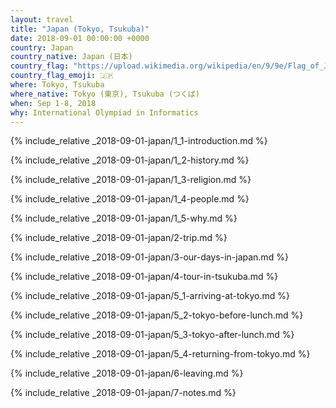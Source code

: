 ```yaml
---
layout: travel
title: "Japan (Tokyo, Tsukuba)"
date: 2018-09-01 00:00:00 +0000
country: Japan
country_native: Japan (日本)
country_flag: "https://upload.wikimedia.org/wikipedia/en/9/9e/Flag_of_Japan.svg"
country_flag_emoji: 🇯🇵
where: Tokyo, Tsukuba
where_native: Tokyo (東京), Tsukuba (つくば)
when: Sep 1-8, 2018
why: International Olympiad in Informatics
---
```


{% include_relative _2018-09-01-japan/1_1-introduction.md %}

{% include_relative _2018-09-01-japan/1_2-history.md %}

{% include_relative _2018-09-01-japan/1_3-religion.md %}

{% include_relative _2018-09-01-japan/1_4-people.md %}

{% include_relative _2018-09-01-japan/1_5-why.md %}

{% include_relative _2018-09-01-japan/2-trip.md %}

{% include_relative _2018-09-01-japan/3-our-days-in-japan.md %}

{% include_relative _2018-09-01-japan/4-tour-in-tsukuba.md %}

{% include_relative _2018-09-01-japan/5_1-arriving-at-tokyo.md %}

{% include_relative _2018-09-01-japan/5_2-tokyo-before-lunch.md %}

{% include_relative _2018-09-01-japan/5_3-tokyo-after-lunch.md %}

{% include_relative _2018-09-01-japan/5_4-returning-from-tokyo.md %}

{% include_relative _2018-09-01-japan/6-leaving.md %}

{% include_relative _2018-09-01-japan/7-notes.md %}
